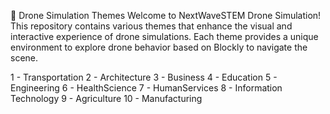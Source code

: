 🚀 Drone Simulation Themes
Welcome to NextWaveSTEM Drone Simulation! This repository contains various themes that enhance the visual and interactive experience of drone simulations. Each theme provides a unique environment to explore drone behavior based on Blockly to navigate the scene.

1 - Transportation
2 - Architecture
3 - Business
4 - Education
5 - Engineering
6 - HealthScience
7 - HumanServices
8 - Information Technology
9 - Agriculture
10 - Manufacturing
